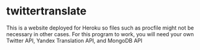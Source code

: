# twittertranslate
This is a website deployed for Heroku so files such as procfile might not be necessary in other cases.
For this program to work, you will need your own Twitter API, Yandex Translation API, and MongoDB API
